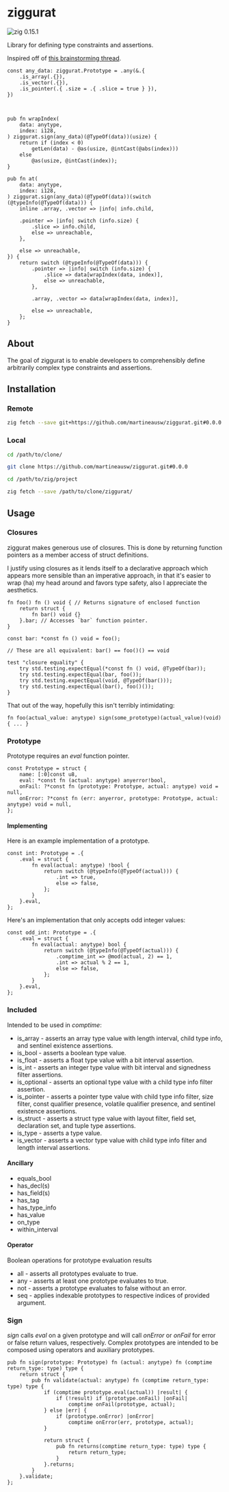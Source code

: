 # ziggurat

![zig 0.15.1](https://img.shields.io/badge/zig-0.15.1-brightgreen)

Library for defining type constraints and assertions.

Inspired off of [this brainstorming thread](https://ziggit.dev/t/implementing-generic-concepts-on-function-declarations/1490).

```zig
const any_data: ziggurat.Prototype = .any(&.{
    .is_array(.{}),
    .is_vector(.{}),
    .is_pointer(.{ .size = .{ .slice = true } }),
})



pub fn wrapIndex(
    data: anytype,
    index: i128,
) ziggurat.sign(any_data)(@TypeOf(data))(usize) {
    return if (index < 0)
        getLen(data) - @as(usize, @intCast(@abs(index)))
    else
        @as(usize, @intCast(index));
}

pub fn at(
    data: anytype,
    index: i128,
) ziggurat.sign(any_data)(@TypeOf(data))(switch (@typeInfo(@TypeOf(data))) {
    inline .array, .vector => |info| info.child,

    .pointer => |info| switch (info.size) {
        .slice => info.child,
        else => unreachable,
    },

    else => unreachable,
}) {
    return switch (@typeInfo(@TypeOf(data))) {
        .pointer => |info| switch (info.size) {
            .slice => data[wrapIndex(data, index)],
            else => unreachable,
        },

        .array, .vector => data[wrapIndex(data, index)],

        else => unreachable,
    };
}
```

## About

The goal of ziggurat is to enable developers to comprehensibly define arbitrarily complex type constraints and assertions.

## Installation

### Remote

```bash
zig fetch --save git+https://github.com/martineausw/ziggurat.git#0.0.0
```

### Local

```bash
cd /path/to/clone/

git clone https://github.com/martineausw/ziggurat.git#0.0.0

cd /path/to/zig/project

zig fetch --save /path/to/clone/ziggurat/
```

## Usage

### Closures

ziggurat makes generous use of closures. This is done by returning function pointers as a member access of struct definitions.

I justify using closures as it lends itself to a declarative approach which appears more sensible than an imperative approach, in that it's easier to wrap (ha) my head around and favors type safety, also I appreciate the aesthetics.

```zig
fn foo() fn () void { // Returns signature of enclosed function
    return struct {
        fn bar() void {}
    }.bar; // Accesses `bar` function pointer.
}

const bar: *const fn () void = foo();

// These are all equivalent: bar() == foo()() == void

test "closure equality" {
    try std.testing.expectEqual(*const fn () void, @TypeOf(bar));
    try std.testing.expectEqual(bar, foo());
    try std.testing.expectEqual(void, @TypeOf(bar()));
    try std.testing.expectEqual(bar(), foo()());
}

```

That out of the way, hopefully this isn't terribly intimidating:

```zig
fn foo(actual_value: anytype) sign(some_prototype)(actual_value)(void) { ... }
```

### Prototype

Prototype requires an _eval_ function pointer.

```zig
const Prototype = struct {
    name: [:0]const u8,
    eval: *const fn (actual: anytype) anyerror!bool,
    onFail: ?*const fn (prototype: Prototype, actual: anytype) void = null,
    onError: ?*const fn (err: anyerror, prototype: Prototype, actual: anytype) void = null,
};
```

#### Implementing

Here is an example implementation of a prototype.

```zig
const int: Prototype = .{
    .eval = struct {
        fn eval(actual: anytype) !bool {
            return switch (@typeInfo(@TypeOf(actual))) {
                .int => true,
                else => false,
            };
        }
    }.eval,
};
```

Here's an implementation that only accepts odd integer values:

```zig
const odd_int: Prototype = .{
    .eval = struct {
        fn eval(actual: anytype) bool {
            return switch (@typeInfo(@TypeOf(actual))) {
                .comptime_int => @mod(actual, 2) == 1,
                .int => actual % 2 == 1,
                else => false,
            };
        }
    }.eval,
};
```

### Included

Intended to be used in _comptime_:

-   is_array - asserts an array type value with length interval, child type info, and sentinel existence assertions.
-   is_bool - asserts a boolean type value.
-   is_float - asserts a float type value with a bit interval assertion.
-   is_int - asserts an integer type value with bit interval and signedness filter assertions.
-   is_optional - asserts an optional type value with a child type info filter assertion.
-   is_pointer - asserts a pointer type value with child type info filter, size filter, const qualifier presence, volatile qualifier presence, and sentinel existence assertions.
-   is_struct - asserts a struct type value with layout filter, field set, declaration set, and tuple type assertions.
-   is_type - asserts a type value.
-   is_vector - asserts a vector type value with child type info filter and length interval assertions.

#### Ancillary

-   equals_bool
-   has_decl(s)
-   has_field(s)
-   has_tag
-   has_type_info
-   has_value
-   on_type
-   within_interval

#### Operator

Boolean operations for prototype evaluation results

-   all - asserts all prototypes evaluate to true.
-   any - asserts at least one prototype evaluates to true.
-   not - asserts a prototype evaluates to false without an error.
-   seq - applies indexable prototypes to respective indices of provided argument.

### Sign

_sign_ calls _eval_ on a given prototype and will call _onError_ or _onFail_ for error or false return values, respectively. Complex prototypes are intended to be composed using operators and auxiliary prototypes.

```zig
pub fn sign(prototype: Prototype) fn (actual: anytype) fn (comptime return_type: type) type {
    return struct {
        pub fn validate(actual: anytype) fn (comptime return_type: type) type {
            if (comptime prototype.eval(actual)) |result| {
                if (!result) if (prototype.onFail) |onFail|
                    comptime onFail(prototype, actual);
            } else |err| {
                if (prototype.onError) |onError|
                    comptime onError(err, prototype, actual);
            }

            return struct {
                pub fn returns(comptime return_type: type) type {
                    return return_type;
                }
            }.returns;
        }
    }.validate;
};
```
